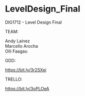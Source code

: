 # LevelDesign_Final
DIG1712 - Level Design Final

TEAM:

Andy Lainez  
Marcello Arocha  
Olli Faagau  

GDD:

https://bit.ly/3r2SXei

TRELLO:

https://bit.ly/3oPLOeA
